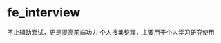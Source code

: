 <!--
 * @Author: your name
 * @Date: 2022-02-25 13:49:45
 * @LastEditTime: 2022-03-08 12:02:31
 * @LastEditors: your name
 * @Description: 打开koroFileHeader查看配置 进行设置: https://github.com/OBKoro1/koro1FileHeader/wiki/%E9%85%8D%E7%BD%AE
 * @FilePath: /fe_interview/README.md
-->
# fe_interview
不止辅助面试，更是提高前端功力
个人搜集整理，主要用于个人学习研究使用